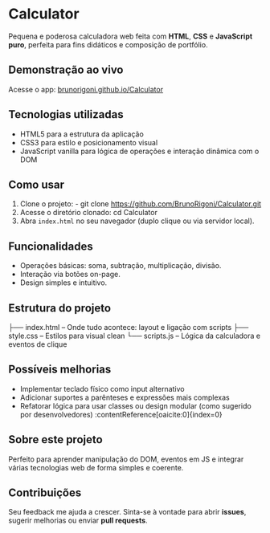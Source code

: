 # Calculator

Pequena e poderosa calculadora web feita com **HTML**, **CSS** e **JavaScript puro**, perfeita para fins didáticos e composição de portfólio.

##  Demonstração ao vivo
Acesse o app: [brunorigoni.github.io/Calculator](https://brunorigoni.github.io/Calculator/)

##  Tecnologias utilizadas
- HTML5 para a estrutura da aplicação  
- CSS3 para estilo e posicionamento visual  
- JavaScript vanilla para lógica de operações e interação dinâmica com o DOM

##  Como usar
1. Clone o projeto: - git clone https://github.com/BrunoRigoni/Calculator.git
2. Acesse o diretório clonado: cd Calculator
3. Abra `index.html` no seu navegador (duplo clique ou via servidor local).

##  Funcionalidades
- Operações básicas: soma, subtração, multiplicação, divisão.  
- Interação via botões on-page.  
- Design simples e intuitivo.

##  Estrutura do projeto
├── index.html – Onde tudo acontece: layout e ligação com scripts
├── style.css – Estilos para visual clean
└── scripts.js – Lógica da calculadora e eventos de clique


##  Possíveis melhorias
- Implementar teclado físico como input alternativo  
- Adicionar suportes a parênteses e expressões mais complexas  
- Refatorar lógica para usar classes ou design modular (como sugerido por desenvolvedores) :contentReference[oaicite:0]{index=0}

##  Sobre este projeto
Perfeito para aprender manipulação do DOM, eventos em JS e integrar várias tecnologias web de forma simples e coerente.

##  Contribuições
Seu feedback me ajuda a crescer. Sinta-se à vontade para abrir **issues**, sugerir melhorias ou enviar **pull requests**.




